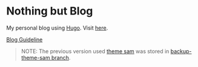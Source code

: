 # Nothing but Blog

My personal blog using [Hugo](https://gohugo.io/). Visit [here](https://ntk148v.github.io/blog).

[Blog Guideline](https://ntk148v.github.io/blog/posts/blog-guideline/)

> NOTE: The previous version used [theme sam](./themes/sam/) was stored in [backup-theme-sam branch](https://github.com/ntk148v/blog/tree/backup-theme-sam).
